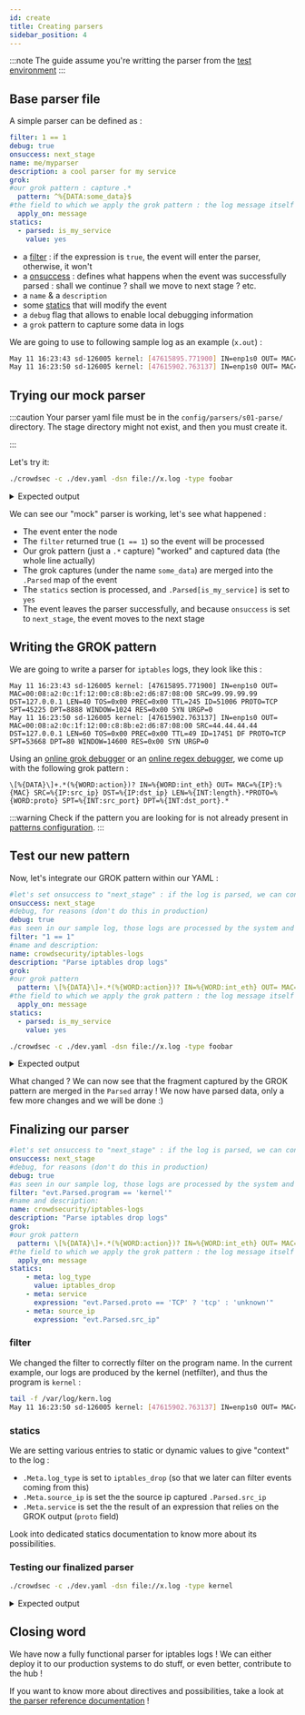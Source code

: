 ```yaml
---
id: create
title: Creating parsers
sidebar_position: 4
---
```


:::note
The guide assume you're writting the parser from the [test environment](/docs/v1.0/contributing/contributing_test_env)
:::

## Base parser file

A simple parser can be defined as :

```yaml
filter: 1 == 1
debug: true
onsuccess: next_stage
name: me/myparser
description: a cool parser for my service
grok:
#our grok pattern : capture .*
  pattern: ^%{DATA:some_data}$
#the field to which we apply the grok pattern : the log message itself
  apply_on: message
statics:
  - parsed: is_my_service
    value: yes
```

 - a [filter](format#filter) : if the expression is `true`, the event will enter the parser, otherwise, it won't
 - a [onsuccess](format#onsuccess) : defines what happens when the event was successfully parsed : shall we continue ? shall we move to next stage ? etc.
 - a `name` & a `description`
 - some [statics](format#statics) that will modify the event
 - a `debug` flag that allows to enable local debugging information
 - a `grok` pattern to capture some data in logs

We are going to use to following sample log as an example (`x.out`) :
```bash
May 11 16:23:43 sd-126005 kernel: [47615895.771900] IN=enp1s0 OUT= MAC=00:08:a2:0c:1f:12:00:c8:8b:e2:d6:87:08:00 SRC=99.99.99.99 DST=127.0.0.1 LEN=40 TOS=0x00 PREC=0x00 TTL=245 ID=51006 PROTO=TCP SPT=45225 DPT=8888 WINDOW=1024 RES=0x00 SYN URGP=0 
May 11 16:23:50 sd-126005 kernel: [47615902.763137] IN=enp1s0 OUT= MAC=00:08:a2:0c:1f:12:00:c8:8b:e2:d6:87:08:00 SRC=44.44.44.44 DST=127.0.0.1 LEN=60 TOS=0x00 PREC=0x00 TTL=49 ID=17451 DF PROTO=TCP SPT=53668 DPT=80 WINDOW=14600 RES=0x00 SYN URGP=0 
```

## Trying our mock parser

:::caution
Your parser yaml file must be in the `config/parsers/s01-parse/` directory. The stage directory might not exist, and then you must create it.

:::

Let's try it:

```bash             
./crowdsec -c ./dev.yaml -dsn file://x.log -type foobar
```

<details>
  <summary>Expected output</summary>

```bash
INFO[20-08-2021 17:18:20] Crowdsec v1.1.1-linux-73e0bbaf93070f4a640eb5a22212b5dcf26699de 
INFO[20-08-2021 17:18:21] reading x.log at once                         type="file://x.log"
DEBU[20-08-2021 17:18:21] + Grok '^%{DA...' returned 1 entries to merge in Parsed  id=billowing-flower name=me/myparser stage=s01-parse
DEBU[20-08-2021 17:18:21] 	.Parsed['some_data'] = 'May 11 16:23:43 sd-126005 kernel: [47615895.771900] IN=enp1s0 OUT= MAC=00:08:a2:0c:1f:12:00:c8:8b:e2:d6:87:08:00 SRC=99.99.99.99 DST=127.0.0.1 LEN=40 TOS=0x00 PREC=0x00 TTL=245 ID=51006 PROTO=TCP SPT=45225 DPT=8888 WINDOW=1024 RES=0x00 SYN URGP=0 '  id=billowing-flower name=me/myparser stage=s01-parse
DEBU[20-08-2021 17:18:21] + Processing 1 statics                        id=billowing-flower name=me/myparser stage=s01-parse
DEBU[20-08-2021 17:18:21] .Parsed[is_my_service] = 'yes'                id=billowing-flower name=me/myparser stage=s01-parse
DEBU[20-08-2021 17:18:21] Event leaving node : ok                       id=billowing-flower name=me/myparser stage=s01-parse
DEBU[20-08-2021 17:18:21] move Event from stage s01-parse to s02-enrich  id=billowing-flower name=me/myparser stage=s01-parse
DEBU[20-08-2021 17:18:21] + Grok '^%{DA...' returned 1 entries to merge in Parsed  id=billowing-flower name=me/myparser stage=s01-parse
DEBU[20-08-2021 17:18:21] 	.Parsed['some_data'] = 'May 11 16:23:50 sd-126005 kernel: [47615902.763137] IN=enp1s0 OUT= MAC=00:08:a2:0c:1f:12:00:c8:8b:e2:d6:87:08:00 SRC=44.44.44.44 DST=127.0.0.1 LEN=60 TOS=0x00 PREC=0x00 TTL=49 ID=17451 DF PROTO=TCP SPT=53668 DPT=80 WINDOW=14600 RES=0x00 SYN URGP=0'  id=billowing-flower name=me/myparser stage=s01-parse
DEBU[20-08-2021 17:18:21] + Processing 1 statics                        id=billowing-flower name=me/myparser stage=s01-parse
DEBU[20-08-2021 17:18:21] .Parsed[is_my_service] = 'yes'                id=billowing-flower name=me/myparser stage=s01-parse
DEBU[20-08-2021 17:18:21] Event leaving node : ok                       id=billowing-flower name=me/myparser stage=s01-parse
DEBU[20-08-2021 17:18:21] move Event from stage s01-parse to s02-enrich  id=billowing-flower name=me/myparser stage=s01-parse
...
```
</details>


We can see our "mock" parser is working, let's see what happened :

 - The event enter the node
 - The `filter` returned true (`1 == 1`) so the event will be processed
 - Our grok pattern (just a `.*` capture) "worked" and captured data (the whole line actually)
 - The grok captures (under the name `some_data`) are merged into the `.Parsed` map of the event
 - The `statics` section is processed, and `.Parsed[is_my_service]` is set to `yes`
 - The event leaves the parser successfully, and because `onsuccess` is set to `next_stage`, the event moves to the next stage

## Writing the GROK pattern

We are going to write a parser for `iptables` logs, they look like this :

```
May 11 16:23:43 sd-126005 kernel: [47615895.771900] IN=enp1s0 OUT= MAC=00:08:a2:0c:1f:12:00:c8:8b:e2:d6:87:08:00 SRC=99.99.99.99 DST=127.0.0.1 LEN=40 TOS=0x00 PREC=0x00 TTL=245 ID=51006 PROTO=TCP SPT=45225 DPT=8888 WINDOW=1024 RES=0x00 SYN URGP=0 
May 11 16:23:50 sd-126005 kernel: [47615902.763137] IN=enp1s0 OUT= MAC=00:08:a2:0c:1f:12:00:c8:8b:e2:d6:87:08:00 SRC=44.44.44.44 DST=127.0.0.1 LEN=60 TOS=0x00 PREC=0x00 TTL=49 ID=17451 DF PROTO=TCP SPT=53668 DPT=80 WINDOW=14600 RES=0x00 SYN URGP=0 

```

Using an [online grok debugger](https://grokdebug.herokuapp.com/) or an [online regex debugger](https://www.debuggex.com/), we come up with the following grok pattern :

```
\[%{DATA}\]+.*(%{WORD:action})? IN=%{WORD:int_eth} OUT= MAC=%{IP}:%{MAC} SRC=%{IP:src_ip} DST=%{IP:dst_ip} LEN=%{INT:length}.*PROTO=%{WORD:proto} SPT=%{INT:src_port} DPT=%{INT:dst_port}.*
```

:::warning
Check if the pattern you are looking for is not already present in [patterns configuration](/docs/v1.0/parsers/patterns).
:::

## Test our new pattern

Now, let's integrate our GROK pattern within our YAML :

```yaml
#let's set onsuccess to "next_stage" : if the log is parsed, we can consider it has been dealt with
onsuccess: next_stage
#debug, for reasons (don't do this in production)
debug: true
#as seen in our sample log, those logs are processed by the system and have a progname set to 'kernel'
filter: "1 == 1"
#name and description:
name: crowdsecurity/iptables-logs
description: "Parse iptables drop logs"
grok:
#our grok pattern
  pattern: \[%{DATA}\]+.*(%{WORD:action})? IN=%{WORD:int_eth} OUT= MAC=%{IP}:%{MAC} SRC=%{IP:src_ip} DST=%{IP:dst_ip} LEN=%{INT:length}.*PROTO=%{WORD:proto} SPT=%{INT:src_port} DPT=%{INT:dst_port}.*
#the field to which we apply the grok pattern : the log message itself
  apply_on: message
statics:
  - parsed: is_my_service
    value: yes
```


```bash
./crowdsec -c ./dev.yaml -dsn file://x.log -type foobar
```


<details>
  <summary>Expected output</summary>



 
```bash
INFO[20-08-2021 17:47:46] reading x.log at once                         type="file://x.log"
DEBU[20-08-2021 17:47:46] + Grok '[%{D...' returned 8 entries to merge in Parsed  id=summer-snowflake name=crowdsecurity/iptables-logs stage=s01-parse
DEBU[20-08-2021 17:47:46] 	.Parsed['proto'] = 'TCP'                     id=summer-snowflake name=crowdsecurity/iptables-logs stage=s01-parse
DEBU[20-08-2021 17:47:46] 	.Parsed['src_port'] = '45225'                id=summer-snowflake name=crowdsecurity/iptables-logs stage=s01-parse
DEBU[20-08-2021 17:47:46] 	.Parsed['dst_port'] = '8888'                 id=summer-snowflake name=crowdsecurity/iptables-logs stage=s01-parse
DEBU[20-08-2021 17:47:46] 	.Parsed['action'] = ''                       id=summer-snowflake name=crowdsecurity/iptables-logs stage=s01-parse
DEBU[20-08-2021 17:47:46] 	.Parsed['int_eth'] = 'enp1s0'                id=summer-snowflake name=crowdsecurity/iptables-logs stage=s01-parse
DEBU[20-08-2021 17:47:46] 	.Parsed['src_ip'] = '99.99.99.99'            id=summer-snowflake name=crowdsecurity/iptables-logs stage=s01-parse
DEBU[20-08-2021 17:47:46] 	.Parsed['dst_ip'] = '127.0.0.1'              id=summer-snowflake name=crowdsecurity/iptables-logs stage=s01-parse
DEBU[20-08-2021 17:47:46] 	.Parsed['length'] = '40'                     id=summer-snowflake name=crowdsecurity/iptables-logs stage=s01-parse
DEBU[20-08-2021 17:47:46] + Processing 1 statics                        id=summer-snowflake name=crowdsecurity/iptables-logs stage=s01-parse
DEBU[20-08-2021 17:47:46] .Parsed[is_my_service] = 'yes'                id=summer-snowflake name=crowdsecurity/iptables-logs stage=s01-parse
DEBU[20-08-2021 17:47:46] Event leaving node : ok                       id=summer-snowflake name=crowdsecurity/iptables-logs stage=s01-parse
DEBU[20-08-2021 17:47:46] move Event from stage s01-parse to s02-enrich  id=summer-snowflake name=crowdsecurity/iptables-logs stage=s01-parse
WARN[20-08-2021 17:47:46] Acquisition is finished, shutting down       
DEBU[20-08-2021 17:47:46] + Grok '\[%{D...' returned 8 entries to merge in Parsed  id=summer-snowflake name=crowdsecurity/iptables-logs stage=s01-parse
DEBU[20-08-2021 17:47:46] 	.Parsed['length'] = '60'                     id=summer-snowflake name=crowdsecurity/iptables-logs stage=s01-parse
DEBU[20-08-2021 17:47:46] 	.Parsed['proto'] = 'TCP'                     id=summer-snowflake name=crowdsecurity/iptables-logs stage=s01-parse
DEBU[20-08-2021 17:47:46] 	.Parsed['src_port'] = '53668'                id=summer-snowflake name=crowdsecurity/iptables-logs stage=s01-parse
DEBU[20-08-2021 17:47:46] 	.Parsed['dst_port'] = '80'                   id=summer-snowflake name=crowdsecurity/iptables-logs stage=s01-parse
DEBU[20-08-2021 17:47:46] 	.Parsed['action'] = ''                       id=summer-snowflake name=crowdsecurity/iptables-logs stage=s01-parse
DEBU[20-08-2021 17:47:46] 	.Parsed['int_eth'] = 'enp1s0'                id=summer-snowflake name=crowdsecurity/iptables-logs stage=s01-parse
DEBU[20-08-2021 17:47:46] 	.Parsed['src_ip'] = '44.44.44.44'            id=summer-snowflake name=crowdsecurity/iptables-logs stage=s01-parse
DEBU[20-08-2021 17:47:46] 	.Parsed['dst_ip'] = '127.0.0.1'              id=summer-snowflake name=crowdsecurity/iptables-logs stage=s01-parse
DEBU[20-08-2021 17:47:46] + Processing 1 statics                        id=summer-snowflake name=crowdsecurity/iptables-logs stage=s01-parse
DEBU[20-08-2021 17:47:46] .Parsed[is_my_service] = 'yes'                id=summer-snowflake name=crowdsecurity/iptables-logs stage=s01-parse
DEBU[20-08-2021 17:47:46] Event leaving node : ok                       id=summer-snowflake name=crowdsecurity/iptables-logs stage=s01-parse
DEBU[20-08-2021 17:47:46] move Event from stage s01-parse to s02-enrich  id=summer-snowflake name=crowdsecurity/iptables-logs stage=s01-parse
...
```


</details>

What changed ? We can now see that the fragment captured by the GROK pattern are merged in the `Parsed` array !
We now have parsed data, only a few more changes and we will be done :)

## Finalizing our parser

```yaml
#let's set onsuccess to "next_stage" : if the log is parsed, we can consider it has been dealt with
onsuccess: next_stage
#debug, for reasons (don't do this in production)
debug: true
#as seen in our sample log, those logs are processed by the system and have a progname set to 'kernel'
filter: "evt.Parsed.program == 'kernel'"
#name and description:
name: crowdsecurity/iptables-logs
description: "Parse iptables drop logs"
grok:
#our grok pattern
  pattern: \[%{DATA}\]+.*(%{WORD:action})? IN=%{WORD:int_eth} OUT= MAC=%{IP}:%{MAC} SRC=%{IP:src_ip} DST=%{IP:dst_ip} LEN=%{INT:length}.*PROTO=%{WORD:proto} SPT=%{INT:src_port} DPT=%{INT:dst_port}.*
#the field to which we apply the grok pattern : the log message itself
  apply_on: message
statics:
    - meta: log_type
      value: iptables_drop
    - meta: service
      expression: "evt.Parsed.proto == 'TCP' ? 'tcp' : 'unknown'"
    - meta: source_ip
      expression: "evt.Parsed.src_ip"
```

### filter

We changed the filter to correctly filter on the program name.
In the current example, our logs are produced by the kernel (netfilter), and thus the program is `kernel` :

```bash
tail -f /var/log/kern.log
May 11 16:23:50 sd-126005 kernel: [47615902.763137] IN=enp1s0 OUT= MAC=00:08:a2:0c:1f:12:00:c8:8b:e2:d6:87:08:00 SRC=44.44.44.44 DST=127.0.0.1 LEN=60 TOS=0x00 PREC=0x00 TTL=49 ID=17451 DF PROTO=TCP SPT=53668 DPT=80 WINDOW=14600 RES=0x00 SYN URGP=0 
```

### statics

We are setting various entries to static or dynamic values to give "context" to the log :

  - `.Meta.log_type` is set to `iptables_drop` (so that we later can filter events coming from this)
  - `.Meta.source_ip` is set the the source ip captured  `.Parsed.src_ip`
  - `.Meta.service` is set the the result of an expression that relies on the GROK output (`proto` field)
  
Look into dedicated statics documentation to know more about its possibilities.


### Testing our finalized parser


```bash
./crowdsec -c ./dev.yaml -dsn file://x.log -type kernel
```

<details>
  <summary>Expected output</summary>

```bash
...
INFO[20-08-2021 17:49:02] reading x.log at once                         type="file://x.log"
DEBU[20-08-2021 17:49:02] eval(evt.Parsed.program == 'kernel') = TRUE   id=withered-sun name=crowdsecurity/iptables-logs stage=s01-parse
DEBU[20-08-2021 17:49:02] eval variables:                               id=withered-sun name=crowdsecurity/iptables-logs stage=s01-parse
DEBU[20-08-2021 17:49:02]        evt.Parsed.program = 'kernel'          id=withered-sun name=crowdsecurity/iptables-logs stage=s01-parse
DEBU[20-08-2021 17:49:02] + Grok '[%{D...' returned 8 entries to merge in Parsed  id=withered-sun name=crowdsecurity/iptables-logs stage=s01-parse
DEBU[20-08-2021 17:49:02] 	.Parsed['proto'] = 'TCP'                     id=withered-sun name=crowdsecurity/iptables-logs stage=s01-parse
DEBU[20-08-2021 17:49:02] 	.Parsed['src_port'] = '45225'                id=withered-sun name=crowdsecurity/iptables-logs stage=s01-parse
DEBU[20-08-2021 17:49:02] 	.Parsed['dst_port'] = '8888'                 id=withered-sun name=crowdsecurity/iptables-logs stage=s01-parse
DEBU[20-08-2021 17:49:02] 	.Parsed['action'] = ''                       id=withered-sun name=crowdsecurity/iptables-logs stage=s01-parse
DEBU[20-08-2021 17:49:02] 	.Parsed['int_eth'] = 'enp1s0'                id=withered-sun name=crowdsecurity/iptables-logs stage=s01-parse
DEBU[20-08-2021 17:49:02] 	.Parsed['src_ip'] = '99.99.99.99'            id=withered-sun name=crowdsecurity/iptables-logs stage=s01-parse
DEBU[20-08-2021 17:49:02] 	.Parsed['dst_ip'] = '127.0.0.1'              id=withered-sun name=crowdsecurity/iptables-logs stage=s01-parse
DEBU[20-08-2021 17:49:02] 	.Parsed['length'] = '40'                     id=withered-sun name=crowdsecurity/iptables-logs stage=s01-parse
DEBU[20-08-2021 17:49:02] + Processing 3 statics                        id=withered-sun name=crowdsecurity/iptables-logs stage=s01-parse
DEBU[20-08-2021 17:49:02] .Meta[log_type] = 'iptables_drop'             id=withered-sun name=crowdsecurity/iptables-logs stage=s01-parse
DEBU[20-08-2021 17:49:02] .Meta[service] = 'tcp'                        id=withered-sun name=crowdsecurity/iptables-logs stage=s01-parse
DEBU[20-08-2021 17:49:02] .Meta[source_ip] = '99.99.99.99'              id=withered-sun name=crowdsecurity/iptables-logs stage=s01-parse
DEBU[20-08-2021 17:49:02] Event leaving node : ok                       id=withered-sun name=crowdsecurity/iptables-logs stage=s01-parse
DEBU[20-08-2021 17:49:02] move Event from stage s01-parse to s02-enrich  id=withered-sun name=crowdsecurity/iptables-logs stage=s01-parse
WARN[20-08-2021 17:49:02] Acquisition is finished, shutting down       
DEBU[20-08-2021 17:49:02] eval(evt.Parsed.program == 'kernel') = TRUE   id=withered-sun name=crowdsecurity/iptables-logs stage=s01-parse
DEBU[20-08-2021 17:49:02] eval variables:                               id=withered-sun name=crowdsecurity/iptables-logs stage=s01-parse
DEBU[20-08-2021 17:49:02]        evt.Parsed.program = 'kernel'          id=withered-sun name=crowdsecurity/iptables-logs stage=s01-parse
DEBU[20-08-2021 17:49:02] + Grok '\[%{D...' returned 8 entries to merge in Parsed  id=withered-sun name=crowdsecurity/iptables-logs stage=s01-parse
DEBU[20-08-2021 17:49:02] 	.Parsed['src_ip'] = '44.44.44.44'            id=withered-sun name=crowdsecurity/iptables-logs stage=s01-parse
DEBU[20-08-2021 17:49:02] 	.Parsed['dst_ip'] = '127.0.0.1'              id=withered-sun name=crowdsecurity/iptables-logs stage=s01-parse
DEBU[20-08-2021 17:49:02] 	.Parsed['length'] = '60'                     id=withered-sun name=crowdsecurity/iptables-logs stage=s01-parse
DEBU[20-08-2021 17:49:02] 	.Parsed['proto'] = 'TCP'                     id=withered-sun name=crowdsecurity/iptables-logs stage=s01-parse
DEBU[20-08-2021 17:49:02] 	.Parsed['src_port'] = '53668'                id=withered-sun name=crowdsecurity/iptables-logs stage=s01-parse
DEBU[20-08-2021 17:49:02] 	.Parsed['dst_port'] = '80'                   id=withered-sun name=crowdsecurity/iptables-logs stage=s01-parse
DEBU[20-08-2021 17:49:02] 	.Parsed['action'] = ''                       id=withered-sun name=crowdsecurity/iptables-logs stage=s01-parse
DEBU[20-08-2021 17:49:02] 	.Parsed['int_eth'] = 'enp1s0'                id=withered-sun name=crowdsecurity/iptables-logs stage=s01-parse
DEBU[20-08-2021 17:49:02] + Processing 3 statics                        id=withered-sun name=crowdsecurity/iptables-logs stage=s01-parse
DEBU[20-08-2021 17:49:02] .Meta[log_type] = 'iptables_drop'             id=withered-sun name=crowdsecurity/iptables-logs stage=s01-parse
DEBU[20-08-2021 17:49:02] .Meta[service] = 'tcp'                        id=withered-sun name=crowdsecurity/iptables-logs stage=s01-parse
DEBU[20-08-2021 17:49:02] .Meta[source_ip] = '44.44.44.44'              id=withered-sun name=crowdsecurity/iptables-logs stage=s01-parse
DEBU[20-08-2021 17:49:02] Event leaving node : ok                       id=withered-sun name=crowdsecurity/iptables-logs stage=s01-parse
DEBU[20-08-2021 17:49:02] move Event from stage s01-parse to s02-enrich  id=withered-sun name=crowdsecurity/iptables-logs stage=s01-parse
...
```
</details>

## Closing word

We have now a fully functional parser for iptables logs !
We can either deploy it to our production systems to do stuff, or even better, contribute to the hub !

If you want to know more about directives and possibilities, take a look at [the parser reference documentation](/docs/v1.0/parsers/format) !

